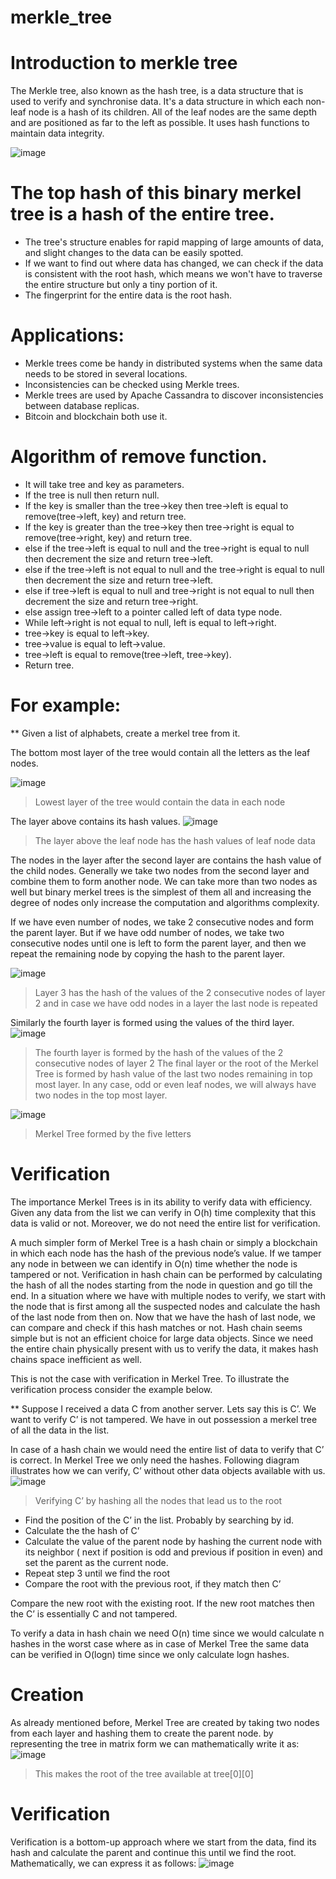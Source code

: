 # merkle_tree

# **Introduction to merkle tree**

The Merkle tree, also known as the hash tree, is a data structure that is used to verify and synchronise data.
It's a data structure in which each non-leaf node is a hash of its children. All of the leaf nodes are the same depth and are positioned as far to the left as possible.
It uses hash functions to maintain data integrity.

![image](https://user-images.githubusercontent.com/88684012/165547043-57c04913-97d1-40bc-8e96-fbf19e49ac05.png)

# The top hash of this binary merkel tree is a hash of the entire tree.


- The tree's structure enables for rapid mapping of large amounts of data, and slight changes to the data can be easily spotted.
- If we want to find out where data has changed, we can check if the data is consistent with the root hash, which means we won't have to traverse the entire structure but only a tiny portion of it.
- The fingerprint for the entire data is the root hash.

# Applications: 

- Merkle trees come be handy in distributed systems when the same data needs to be stored in several locations.
- Inconsistencies can be checked using Merkle trees.
- Merkle trees are used by Apache Cassandra to discover inconsistencies between database replicas.
- Bitcoin and blockchain both use it.

# Algorithm of remove function.
- It will take tree and key as parameters.
- If the tree is null then return null.
- If the key is smaller than the tree->key then tree->left is equal to remove(tree->left, key) and return tree.
- If the key is greater than the tree->key then tree->right is equal to remove(tree->right, key) and return tree.
- else if the tree->left is equal to null and the tree->right is equal to null then decrement the size and return tree->left.
- else if the tree->left is not equal to null and the tree->right is equal to null then decrement the size and return tree->left.
- else if tree->left is equal to null and tree->right is not equal to null then decrement the size and return tree->right.
- else assign tree->left to a pointer called left of data type node.
- While left->right is not equal to null, left is equal to left->right.
- tree->key is equal to left->key.
- tree->value is equal to left->value.
- tree->left is equal to remove(tree->left, tree->key).
- Return tree.

# For example:

** Given a list of alphabets, create a merkel tree from it.

The bottom most layer of the tree would contain all the letters as the leaf nodes.

![image](https://user-images.githubusercontent.com/88684012/165562646-dc3889b9-16c3-4428-a0e9-2d7b35631285.png)
> Lowest layer of the tree would contain the data in each node

The layer above contains its hash values.
![image](https://user-images.githubusercontent.com/88684012/165562767-f09eb43e-3dc1-4913-86ae-726915fe891f.png)
> The layer above the leaf node has the hash values of leaf node data

The nodes in the layer after the second layer are contains the hash value of the child nodes. Generally we take two nodes from the second layer and combine them to form another node. We can take more than two nodes as well but binary merkel trees is the simplest of them all and increasing the degree of nodes only increase the computation and algorithms complexity.

If we have even number of nodes, we take 2 consecutive nodes and form the parent layer. But if we have odd number of nodes, we take two consecutive nodes until one is left to form the parent layer, and then we repeat the remaining node by copying the hash to the parent layer.

![image](https://user-images.githubusercontent.com/88684012/165562827-eeb2d0b2-cc9f-4410-a3d3-c0d6b0a897be.png)
> Layer 3 has the hash of the values of the 2 consecutive nodes of layer 2 and in case we have odd nodes in a layer the last node is repeated

Similarly the fourth layer is formed using the values of the third layer.
![image](https://user-images.githubusercontent.com/88684012/165563155-a83bd2a7-33eb-4775-9d63-2533dd4a6182.png)
>The fourth layer is formed by the hash of the values of the 2 consecutive nodes of layer 2
The final layer or the root of the Merkel Tree is formed by hash value of the last two nodes remaining in top most layer. In any case, odd or even leaf nodes, we will always have two nodes in the top most layer.

![image](https://user-images.githubusercontent.com/88684012/165563244-915196c2-3f07-45e7-9509-e6ef5bed5eaf.png)
> Merkel Tree formed by the five letters

# Verification

The importance Merkel Trees is in its ability to verify data with efficiency. Given any data from the list we can verify in O(h) time complexity that this data is valid or not. Moreover, we do not need the entire list for verification.

A much simpler form of Merkel Tree is a hash chain or simply a blockchain in which each node has the hash of the previous node’s value. If we tamper any node in between we can identify in O(n) time whether the node is tampered or not. Verification in hash chain can be performed by calculating the hash of all the nodes starting from the node in question and go till the end. In a situation where we have with multiple nodes to verify, we start with the node that is first among all the suspected nodes and calculate the hash of the last node from then on. Now that we have the hash of last node, we can compare and check if this hash matches or not. Hash chain seems simple but is not an efficient choice for large data objects. Since we need the entire chain physically present with us to verify the data, it makes hash chains space inefficient as well.

This is not the case with verification in Merkel Tree. To illustrate the verification process consider the example below.

** Suppose I received a data C from another server. Lets say this is C’. We want to verify C’ is not tampered. We have in out possession a merkel tree of all the data in the list.

In case of a hash chain we would need the entire list of data to verify that C’ is correct. In Merkel Tree we only need the hashes. Following diagram illustrates how we can verify, C’ without other data objects available with us.
![image](https://user-images.githubusercontent.com/88684012/165563632-7a4060ff-063a-47fc-9a80-0523075d8f6b.png)
>Verifying C’ by hashing all the nodes that lead us to the root
- Find the position of the C’ in the list. Probably by searching by id.
- Calculate the the hash of C’
- Calculate the value of the parent node by hashing the current node with its neighbor ( next if position is odd and previous if position in even) and set the parent as the current node.
- Repeat step 3 until we find the root
- Compare the root with the previous root, if they match then C’

Compare the new root with the existing root. If the new root matches then the C’ is essentially C and not tampered.

To verify a data in hash chain we need O(n) time since we would calculate n hashes in the worst case where as in case of Merkel Tree the same data can be verified in O(logn) time since we only calculate logn hashes.

# Creation

As already mentioned before, Merkel Tree are created by taking two nodes from each layer and hashing them to create the parent node. by representing the tree in matrix form we can mathematically write it as:
![image](https://user-images.githubusercontent.com/88684012/165563958-c06beac4-fbf1-4169-846b-710f0c2c199c.png)
> This makes the root of the tree available at tree[0][0]

# Verification

Verification is a bottom-up approach where we start from the data, find its hash and calculate the parent and continue this until we find the root. Mathematically, we can express it as follows:
![image](https://user-images.githubusercontent.com/88684012/165564202-788dcb87-989b-4632-bfe5-c7e874aa1243.png)

